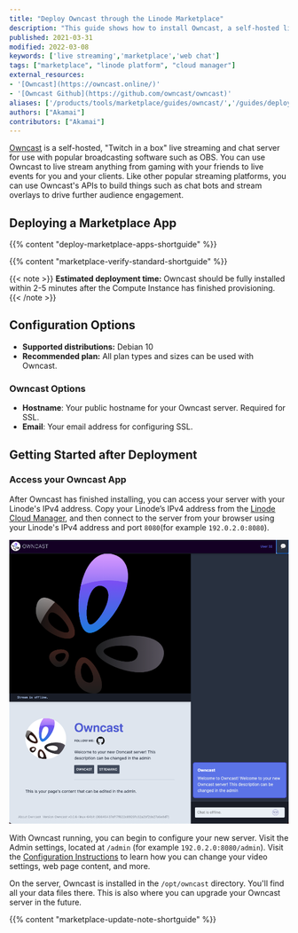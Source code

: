 ```yaml
---
title: "Deploy Owncast through the Linode Marketplace"
description: "This guide shows how to install Owncast, a self-hosted live video and webchat server that works with common broadcasting software, from the Linode One-Click Marketplace."
published: 2021-03-31
modified: 2022-03-08
keywords: ['live streaming','marketplace','web chat']
tags: ["marketplace", "linode platform", "cloud manager"]
external_resources:
- '[Owncast](https://owncast.online/)'
- '[Owncast Github](https://github.com/owncast/owncast)'
aliases: ['/products/tools/marketplace/guides/owncast/','/guides/deploy-owncast-with-marketplace-apps/','/guides/owncast-marketplace-app/']
authors: ["Akamai"]
contributors: ["Akamai"]
---
```


[Owncast](https://owncast.online/) is a self-hosted, "Twitch in a box" live streaming and chat server for use with popular broadcasting software such as OBS. You can use Owncast to live stream anything from gaming with your friends to live events for you and your clients. Like other popular streaming platforms, you can use Owncast's APIs to build things such as chat bots and stream overlays to drive further audience engagement.

## Deploying a Marketplace App

{{% content "deploy-marketplace-apps-shortguide" %}}

{{% content "marketplace-verify-standard-shortguide" %}}

{{< note >}}
**Estimated deployment time:** Owncast should be fully installed within 2-5 minutes after the Compute Instance has finished provisioning.
{{< /note >}}

## Configuration Options

- **Supported distributions:** Debian 10
- **Recommended plan:** All plan types and sizes can be used with Owncast.

### Owncast Options

- **Hostname**: Your public hostname for your Owncast server. Required for SSL.
- **Email**: Your email address for configuring SSL.

## Getting Started after Deployment

### Access your Owncast App

After Owncast has finished installing, you can access your server with your Linode's IPv4 address. Copy your Linode’s IPv4 address from the [Linode Cloud Manager](https://cloud.linode.com), and then connect to the server from your browser using your Linode's IPv4 address and port `8080`(for example `192.0.2.0:8080`).

![owncast.png 'The Owncast stream view'](owncast.png)

With Owncast running, you can begin to configure your new server. Visit the Admin settings, located at `/admin` (for example `192.0.2.0:8080/admin`). Visit the [Configuration Instructions](https://owncast.online/docs/configuration/?source=linodemarketplace) to learn how you can change your video settings, web page content, and more.

On the server, Owncast is installed in the  `/opt/owncast` directory. You'll find all your data files there. This is also where you can upgrade your Owncast server in the future.

{{% content "marketplace-update-note-shortguide" %}}
